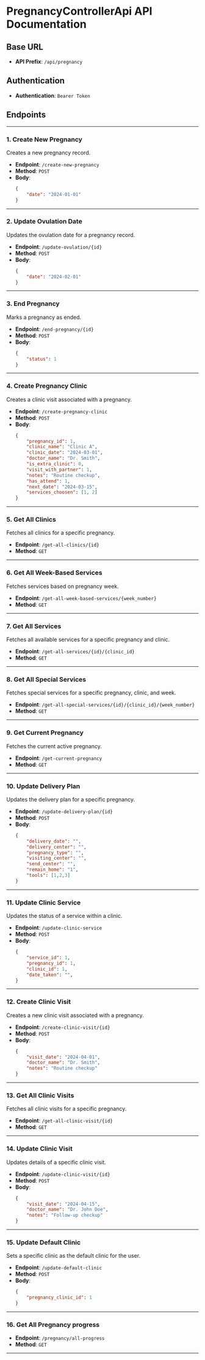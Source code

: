 
# **PregnancyControllerApi API Documentation**

## **Base URL**
- **API Prefix**: `/api/pregnancy`

## **Authentication**
- **Authentication**: `Bearer Token`

## **Endpoints**

---

### **1. Create New Pregnancy**
Creates a new pregnancy record.

- **Endpoint**: `/create-new-pregnancy`
- **Method**: `POST`
- **Body**:
    ```json
    {
        "date": "2024-01-01"
    }
    ```

---

### **2. Update Ovulation Date**
Updates the ovulation date for a pregnancy record.

- **Endpoint**: `/update-ovulation/{id}`
- **Method**: `POST`
- **Body**:
    ```json
    {
        "date": "2024-02-01"
    }
    ```

---

### **3. End Pregnancy**
Marks a pregnancy as ended.

- **Endpoint**: `/end-pregnancy/{id}`
- **Method**: `POST`
- **Body**:
    ```json
    {
        "status": 1
    }
    ```

---

### **4. Create Pregnancy Clinic**
Creates a clinic visit associated with a pregnancy.

- **Endpoint**: `/create-pregnancy-clinic`
- **Method**: `POST`
- **Body**:
    ```json
    {
        "pregnancy_id": 1,
        "clinic_name": "Clinic A",
        "clinic_date": "2024-03-01",
        "doctor_name": "Dr. Smith",
        "is_extra_clinic": 0,
        "visit_with_partner": 1,
        "notes": "Routine checkup",
        "has_attend": 1,
        "next_date": "2024-03-15",
        "services_choosen": [1, 2]
    }
    ```

---

### **5. Get All Clinics**
Fetches all clinics for a specific pregnancy.

- **Endpoint**: `/get-all-clinics/{id}`
- **Method**: `GET`

---

### **6. Get All Week-Based Services**
Fetches services based on pregnancy week.

- **Endpoint**: `/get-all-week-based-services/{week_number}`
- **Method**: `GET`

---

### **7. Get All Services**
Fetches all available services for a specific pregnancy and clinic.

- **Endpoint**: `/get-all-services/{id}/{clinic_id}`
- **Method**: `GET`

---

### **8. Get All Special Services**
Fetches special services for a specific pregnancy, clinic, and week.

- **Endpoint**: `/get-all-special-services/{id}/{clinic_id}/{week_number}`
- **Method**: `GET`

---

### **9. Get Current Pregnancy**
Fetches the current active pregnancy.

- **Endpoint**: `/get-current-pregnancy`
- **Method**: `GET`

---

### **10. Update Delivery Plan**
Updates the delivery plan for a specific pregnancy.

- **Endpoint**: `/update-delivery-plan/{id}`
- **Method**: `POST`
- **Body**:
    ```json
    {
        "delivery_date": "",
        "delivery_center": "",
        "pregnancy_type": "",
        "visiting_center": "",
        "send_center": "",
        "remain_home": "1",
        "tools": [1,2,3]
    }
    ```

---

### **11. Update Clinic Service**
Updates the status of a service within a clinic.

- **Endpoint**: `/update-clinic-service`
- **Method**: `POST`
- **Body**:
    ```json
    {
        "service_id": 1,
        "pregnancy_id": 1,
        "clinic_id": 1,
        "date_taken": "",
    }
    ```
---

### **12. Create Clinic Visit**
Creates a new clinic visit associated with a pregnancy.

- **Endpoint**: `/create-clinic-visit/{id}`
- **Method**: `POST`
- **Body**:
    ```json
    {
        "visit_date": "2024-04-01",
        "doctor_name": "Dr. Smith",
        "notes": "Routine checkup"
    }
    ```

---

### **13. Get All Clinic Visits**
Fetches all clinic visits for a specific pregnancy.

- **Endpoint**: `/get-all-clinic-visit/{id}`
- **Method**: `GET`

---

### **14. Update Clinic Visit**
Updates details of a specific clinic visit.

- **Endpoint**: `/update-clinic-visit/{id}`
- **Method**: `POST`
- **Body**:
    ```json
    {
        "visit_date": "2024-04-15",
        "doctor_name": "Dr. John Doe",
        "notes": "Follow-up checkup"
    }
    ```

---

### **15. Update Default Clinic**
Sets a specific clinic as the default clinic for the user.

- **Endpoint**: `/update-default-clinic`
- **Method**: `POST`
- **Body**:
    ```json
    {
        "pregnancy_clinic_id": 1
    }
    ```

---

### **16. Get All Pregnancy progress**

- **Endpoint**: `/pregnancy/all-progress`
- **Method**: `GET`

---
